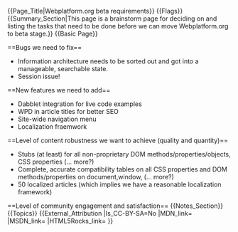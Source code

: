 {{Page_Title|Webplatform.org beta requirements}}
{{Flags}}
{{Summary_Section|This page is a brainstorm page for deciding on and listing the tasks that need to be done before we can move Webplatform.org to beta stage.}}
{{Basic Page}}

==Bugs we need to fix==

* Information architecture needs to be sorted out and got into a manageable, searchable state.
* Session issue!

==New features we need to add==

* Dabblet integration for live code examples
* WPD in article titles for better SEO
* Site-wide navigation menu
* Localization fraemwork

==Level of content robustness we want to achieve (quality and quantity)==

* Stubs (at least) for all non-proprietary DOM methods/properties/objects, CSS properties (... more?)
* Complete, accurate compatibility tables on all CSS properties and DOM methods/properties on document,window, (... more?)
* 50 localized articles (which implies we have a reasonable localization framework)

==Level of community engagement and satisfaction==
{{Notes_Section}}
{{Topics}}
{{External_Attribution
|Is_CC-BY-SA=No
|MDN_link=
|MSDN_link=
|HTML5Rocks_link=
}}
